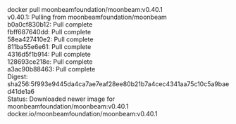 <div id="termynal" data-termynal>
  <span data-ty="input"><span class="file-path"></span>docker pull moonbeamfoundation/moonbeam:v0.40.1</span>
  <br>
  <span data-ty>v0.40.1: Pulling from moonbeamfoundation/moonbeam
    <br> b0a0cf830b12: Pull complete
    <br> fbff687640dd: Pull complete
    <br> 58ea427410e2: Pull complete
    <br> 811ba55e6e61: Pull complete
    <br> 4316d5f1b914: Pull complete
    <br> 128693ce218e: Pull complete
    <br> a3ac90b88463: Pull complete
    <br> Digest: sha256:5f993e9445da4ca7ae7eaf28ee80b21b7a4cec4341aa75c10c5a9baed41de1a6
    <br> Status: Downloaded newer image for moonbeamfoundation/moonbeam:v0.40.1
    <br> docker.io/moonbeamfoundation/moonbeam:v0.40.1
  </span>
</div>
